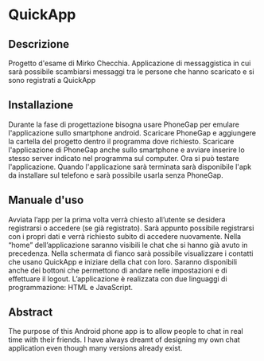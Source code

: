 # QuickApp
## Descrizione
Progetto d'esame di Mirko Checchia. Applicazione di messaggistica in cui sarà possibile scambiarsi messaggi tra le persone che hanno scaricato e si sono registrati a QuickApp

## Installazione
Durante la fase di progettazione bisogna usare PhoneGap per emulare l'applicazione sullo smartphone android. Scaricare PhoneGap e aggiungere la cartella del progetto dentro il programma dove richiesto. Scaricare l'applicazione di PhoneGap anche sullo smartphone e avviare inserire lo stesso server indicato nel programma sul computer. Ora si può testare l'applicazione.
Quando l'applicazione sarà terminata sarà disponibile l'apk da installare sul telefono e sarà possibile usarla senza PhoneGap.

## Manuale d'uso
Avviata l’app per la prima volta verrà chiesto all’utente se desidera registrarsi o accedere (se già registrato). Sarà appunto possibile registrarsi con i propri dati e verrà richiesto subito di accedere nuovamente. Nella “home” dell’applicazione saranno visibili le chat che si hanno già avuto in precedenza. Nella schermata di fianco sarà possibile visualizzare i contatti che usano QuickApp e iniziare della chat con loro. Saranno disponibili anche dei bottoni che permettono di andare nelle impostazioni e di effettuare il logout. L’applicazione è realizzata con due linguaggi di programmazione: HTML e JavaScript.

## Abstract
The purpose of this Android phone app is to allow people to chat in real time with their friends. I have always dreamt of designing my own chat application even though many versions already exist. 
